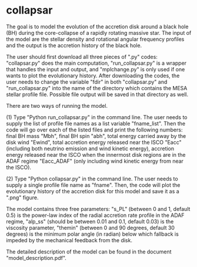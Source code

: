 # collapsar
The goal is to model the evolution of the accretion disk around a black hole (BH) during the core-collapse of a rapidly rotating massive star. The input of the model are the stellar density and rotational angular frequency profiles and the output is the accretion history of the black hole.

The user should first download all three pieces of ".py" codes: "collapsar.py" does the main computation, "run_collapsar.py" is a wrapper that handles the input and output, and "mplchange.py" is only used if one wants to plot the evolutionary history. After downloading the codes, the user needs to change the variable "fdir" in both "collapsar.py" and "run_collapsar.py" into the name of the directory which contains the MESA stellar profile file. Possible file output will be saved in that directory as well.

There are two ways of running the model.

(1) Type "Python run_collapsar.py" in the command line. The user needs to supply the list of profile file names as a list variable "fname_list". Then the code will go over each of the listed files and print the following numbers: final BH mass "Mbh", final BH spin "abh", total energy carried away by the disk wind "Ewind", total accretion energy released near the ISCO "Eacc" (including both neutrino emission and wind kinetic energy), accretion energy released near the ISCO when the innermost disk regions are in the ADAF regime "Eacc_ADAF" (only including wind kinetic energy from near the ISCO).

(2) Type "Python collapsar.py" in the command line. The user needs to supply a single profile file name as "fname". Then, the code will plot the evolutionary history of the accretion disk for this model and save it as a ".png" figure.

The model contains three free parameters: "s_PL" (between 0 and 1, default 0.5) is the power-law index of the radial accretion rate profile in the ADAF regime, "alp_ss" (should be between 0.01 and 0.1, default 0.03) is the viscosity parameter, "themin" (between 0 and 90 degrees, default 30 degrees) is the minimum polar angle (in radian) below which fallback is impeded by the mechanical feedback from the disk. 

The detailed description of the model can be found in the document "model_description.pdf". 

